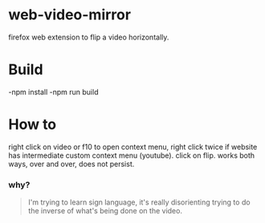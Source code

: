 # web-video-mirror

firefox web extension to flip a video horizontally.

# Build
-npm install
-npm run build

# How to
right click on video or f10 to open context menu, right click twice if website has intermediate custom context menu (youtube).
click on flip. works both ways, over and over, does not persist.

### why?
> I'm trying to learn sign language, it's really disorienting trying to do the inverse of what's being done on the video.
